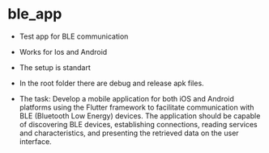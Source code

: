 # ble_app
* Test app for BLE communication
* Works for Ios and Android
* The setup is standart
* In the root folder there are debug and release apk files.





* The task:
    Develop a mobile application for both iOS and Android platforms using the Flutter framework to facilitate communication with BLE (Bluetooth Low Energy) devices. The application should be capable of discovering BLE devices, establishing connections, reading services and characteristics, and presenting the retrieved data on the user interface.
